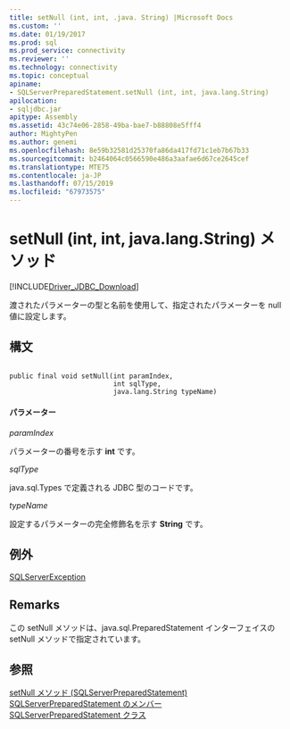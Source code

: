 ```yaml
---
title: setNull (int, int, .java. String) |Microsoft Docs
ms.custom: ''
ms.date: 01/19/2017
ms.prod: sql
ms.prod_service: connectivity
ms.reviewer: ''
ms.technology: connectivity
ms.topic: conceptual
apiname:
- SQLServerPreparedStatement.setNull (int, int, java.lang.String)
apilocation:
- sqljdbc.jar
apitype: Assembly
ms.assetid: 43c74e06-2858-49ba-bae7-b88808e5fff4
author: MightyPen
ms.author: genemi
ms.openlocfilehash: 8e59b32581d25370fa86da417fd71c1eb7b67b33
ms.sourcegitcommit: b2464064c0566590e486a3aafae6d67ce2645cef
ms.translationtype: MTE75
ms.contentlocale: ja-JP
ms.lasthandoff: 07/15/2019
ms.locfileid: "67973575"
---
```

# <a name="setnull-method-int-int-javalangstring"></a>setNull (int, int, java.lang.String) メソッド
[!INCLUDE[Driver_JDBC_Download](../../../includes/driver_jdbc_download.md)]

  渡されたパラメーターの型と名前を使用して、指定されたパラメーターを null 値に設定します。  
  
## <a name="syntax"></a>構文  
  
```  
  
public final void setNull(int paramIndex,  
                          int sqlType,  
                          java.lang.String typeName)  
```  
  
#### <a name="parameters"></a>パラメーター  
 *paramIndex*  
  
 パラメーターの番号を示す **int** です。  
  
 *sqlType*  
  
 java.sql.Types で定義される JDBC 型のコードです。  
  
 *typeName*  
  
 設定するパラメーターの完全修飾名を示す **String** です。  
  
## <a name="exceptions"></a>例外  
 [SQLServerException](../../../connect/jdbc/reference/sqlserverexception-class.md)  
  
## <a name="remarks"></a>Remarks  
 この setNull メソッドは、java.sql.PreparedStatement インターフェイスの setNull メソッドで指定されています。  
  
## <a name="see-also"></a>参照  
 [setNull メソッド &#40;SQLServerPreparedStatement&#41;](../../../connect/jdbc/reference/setnull-method-sqlserverpreparedstatement.md)   
 [SQLServerPreparedStatement のメンバー](../../../connect/jdbc/reference/sqlserverpreparedstatement-members.md)   
 [SQLServerPreparedStatement クラス](../../../connect/jdbc/reference/sqlserverpreparedstatement-class.md)  
  
  
